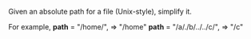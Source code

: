 Given an absolute path for a file (Unix-style), simplify it.

For example,
**path** = "/home/", => "/home"
**path** = "/a/./b/../../c/", => "/c"